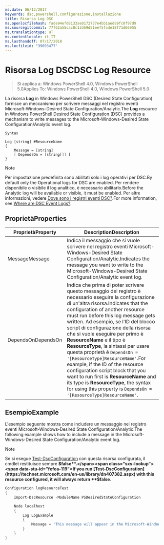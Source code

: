 ```yaml
---
ms.date: 06/12/2017
keywords: dsc,powershell,configurazione,installazione
title: Risorsa Log DSC
ms.openlocfilehash: fade94efd8133ae0172737e4bb1aed89fc0f97d9
ms.sourcegitcommit: 77f62a55cac8c13d69d51eef5fade18f71d66955
ms.translationtype: HT
ms.contentlocale: it-IT
ms.lasthandoff: 07/17/2018
ms.locfileid: "39093477"
---
```

# <a name="dsc-log-resource"></a><span data-ttu-id="fefea-103">Risorsa Log DSC</span><span class="sxs-lookup"><span data-stu-id="fefea-103">DSC Log Resource</span></span>

> <span data-ttu-id="fefea-104">Si applica a: Windows PowerShell 4.0, Windows PowerShell 5.0</span><span class="sxs-lookup"><span data-stu-id="fefea-104">Applies To: Windows PowerShell 4.0, Windows PowerShell 5.0</span></span>

<span data-ttu-id="fefea-105">La risorsa __Log__ in Windows PowerShell DSC (Desired State Configuration) fornisce un meccanismo per scrivere messaggi nel registro eventi Microsoft-Windows-Desired State Configuration/Analytic.</span><span class="sxs-lookup"><span data-stu-id="fefea-105">The __Log__ resource in Windows PowerShell Desired State Configuration (DSC) provides a mechanism to write messages to the Microsoft-Windows-Desired State Configuration/Analytic event log.</span></span>

```
Syntax

Log [string] #ResourceName
{
    Message = [string]
    [ DependsOn = [string[]] ]
}
```

> [!NOTE]
> <span data-ttu-id="fefea-106">Per impostazione predefinita sono abilitati solo i log operativi per DSC.</span><span class="sxs-lookup"><span data-stu-id="fefea-106">By default only the Operational logs for DSC are enabled.</span></span> <span data-ttu-id="fefea-107">Per rendere disponibile o visibile il log analitico, è necessario abilitarlo.</span><span class="sxs-lookup"><span data-stu-id="fefea-107">Before the Analytic log will be available or visible, it must be enabled.</span></span> <span data-ttu-id="fefea-108">Per altre informazioni, vedere [Dove sono i registri eventi DSC?](https://msdn.microsoft.com/en-us/powershell/dsc/troubleshooting#where-are-dsc-event-logs).</span><span class="sxs-lookup"><span data-stu-id="fefea-108">For more information, see [Where are DSC Event Logs?](https://msdn.microsoft.com/en-us/powershell/dsc/troubleshooting#where-are-dsc-event-logs).</span></span>

## <a name="properties"></a><span data-ttu-id="fefea-109">Proprietà</span><span class="sxs-lookup"><span data-stu-id="fefea-109">Properties</span></span>

|  <span data-ttu-id="fefea-110">Proprietà</span><span class="sxs-lookup"><span data-stu-id="fefea-110">Property</span></span>  |  <span data-ttu-id="fefea-111">Description</span><span class="sxs-lookup"><span data-stu-id="fefea-111">Description</span></span>   |
|---|---|
| <span data-ttu-id="fefea-112">Message</span><span class="sxs-lookup"><span data-stu-id="fefea-112">Message</span></span>| <span data-ttu-id="fefea-113">Indica il messaggio che si vuole scrivere nel registro eventi Microsoft-Windows-Desired State Configuration/Analytic.</span><span class="sxs-lookup"><span data-stu-id="fefea-113">Indicates the message you want to write to the Microsoft-Windows-Desired State Configuration/Analytic event log.</span></span>|
| <span data-ttu-id="fefea-114">DependsOn</span><span class="sxs-lookup"><span data-stu-id="fefea-114">DependsOn</span></span> | <span data-ttu-id="fefea-115">Indica che prima di poter scrivere questo messaggio del registro è necessario eseguire la configurazione di un'altra risorsa.</span><span class="sxs-lookup"><span data-stu-id="fefea-115">Indicates that the configuration of another resource must run before this log message gets written.</span></span> <span data-ttu-id="fefea-116">Ad esempio, se l'ID del blocco script di configurazione della risorsa che si vuole eseguire per primo è __ResourceName__ e il tipo è __ResourceType__, la sintassi per usare questa proprietà è `DependsOn = '[ResourceType]ResourceName'`.</span><span class="sxs-lookup"><span data-stu-id="fefea-116">For example, if the ID of the resource configuration script block that you want to run first is __ResourceName__ and its type is __ResourceType__, the syntax for using this property is `DependsOn = '[ResourceType]ResourceName'`.</span></span>|

## <a name="example"></a><span data-ttu-id="fefea-117">Esempio</span><span class="sxs-lookup"><span data-stu-id="fefea-117">Example</span></span>

<span data-ttu-id="fefea-118">L'esempio seguente mostra come includere un messaggio nel registro eventi Microsoft-Windows-Desired State Configuration/Analytic.</span><span class="sxs-lookup"><span data-stu-id="fefea-118">The following example shows how to include a message in the Microsoft-Windows-Desired State Configuration/Analytic event log.</span></span>

> [!NOTE]
> <span data-ttu-id="fefea-119">Se si esegue [Test-DscConfiguration](https://technet.microsoft.com/en-us/library/dn407382.aspx) con questa risorsa configurata, il cmdlet restituisce sempre **$false**.</span><span class="sxs-lookup"><span data-stu-id="fefea-119">If you run [Test-DscConfiguration](https://technet.microsoft.com/en-us/library/dn407382.aspx) with this resource configured, it will always return **$false**.</span></span>

```powershell
Configuration logResourceTest
{
    Import-DscResource -ModuleName PSDesiredStateConfiguration

    Node localhost
    {
        Log LogExample
        {
            Message = 'This message will appear in the Microsoft-Windows-Desired State Configuration/Analytic event log.'
        }
    }
}
```